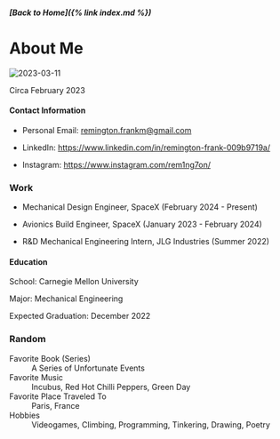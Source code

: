 ##### [Back to Home]({% link index.md %})

# About Me

![2023-03-11](https://user-images.githubusercontent.com/44786172/224509884-6cf03afb-8c26-4049-a6f9-4ba2d22e0253.png)

<dt>Circa February 2023</dt>



#### Contact Information

  * Personal Email: <remington.frankm@gmail.com>   
  
  * LinkedIn: <https://www.linkedin.com/in/remington-frank-009b9719a/>
  
  * Instagram: <https://www.instagram.com/rem1ng7on/>

### Work

  * Mechanical Design Engineer, SpaceX (February 2024 - Present)

  * Avionics Build Engineer, SpaceX (January 2023 - February 2024)
    
  * R&D Mechanical Engineering Intern, JLG Industries (Summer 2022)
  
  
#### Education

  School: Carnegie Mellon University
  
  Major: Mechanical Engineering
  
  Expected Graduation: December 2022
  
  
### Random

<dl>
   <dt>Favorite Book (Series)</dt> 
   <dd>A Series of Unfortunate Events</dd>
 
   <dt>Favorite Music</dt> 
   <dd>Incubus, Red Hot Chilli Peppers, Green Day</dd>
 
   <dt>Favorite Place Traveled To</dt> 
   <dd>Paris, France</dd>
 
   <dt>Hobbies</dt> 
   <dd>Videogames, Climbing, Programming, Tinkering, Drawing, Poetry</dd>
 
</dl>
